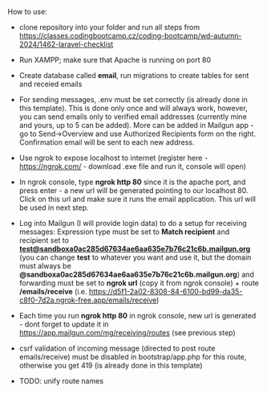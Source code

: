 How to use:

- clone repository into your folder and run all steps from https://classes.codingbootcamp.cz/coding-bootcamp/wd-autumn-2024/1462-laravel-checklist
- Run XAMPP; make sure that Apache is running on port 80
- Create database called **email**, run migrations to create tables for sent and receied emails
- For sending messages, .env must be set correctly (is already done in this template). This is done only once and will always work, however, you can send emails only to verified email addresses (currently mine and yours, up to 5 can be added). More can be added in Mailgun app - go to Send->Overview and use Authorized Recipients form on the right. Confirmation email will be sent to each new address. 
- Use ngrok to expose localhost to internet (register here - https://ngrok.com/ - download .exe file and run it, console will open)
- In ngrok console, type **ngrok http 80** since it is the apache port, and press enter - a new url will be generated pointing to our localhost 80. Click on this url and make sure it runs the email application. This url will be used in next step.
- Log into Mailgun (I will provide login data) to do a setup for receiving messages: Expression type must be set to **Match recipient** and recipient set to **test@sandboxa0ac285d67634ae6aa635e7b76c21c6b.mailgun.org** (you can change **test** to whatever you want and use it, but the domain must always be **@sandboxa0ac285d67634ae6aa635e7b76c21c6b.mailgun.org**) and forwarding must be set to **ngrok url** (copy it from ngrok console) + route **/emails/receive** (i.e. https://d5f1-2a02-8308-84-6100-bd99-da35-c8f0-7d2a.ngrok-free.app/emails/receive)
- Each time you run **ngrok http 80** in ngrok console, new url is generated - dont forget to update it in https://app.mailgun.com/mg/receiving/routes (see previous step) 
- csrf validation of incoming message (directed to post route emails/receive) must be disabled in bootstrap/app.php for this route, otherwise you get 419 (is already done in this template)

- TODO: unify route names
